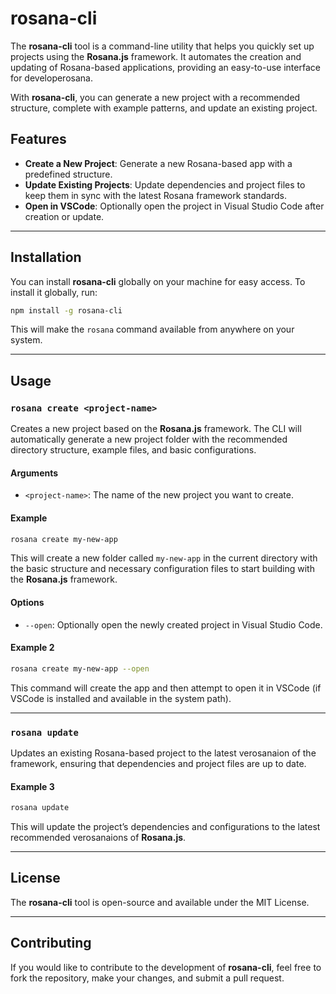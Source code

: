 # rosana-cli

The **rosana-cli** tool is a command-line utility that helps you quickly set up projects using the **Rosana.js** framework. It automates the creation and updating of Rosana-based applications, providing an easy-to-use interface for developerosana.

With **rosana-cli**, you can generate a new project with a recommended structure, complete with example patterns, and update an existing project.

## Features

- **Create a New Project**: Generate a new Rosana-based app with a predefined structure.
- **Update Existing Projects**: Update dependencies and project files to keep them in sync with the latest Rosana framework standards.
- **Open in VSCode**: Optionally open the project in Visual Studio Code after creation or update.

---

## Installation

You can install **rosana-cli** globally on your machine for easy access. To install it globally, run:

```bash
npm install -g rosana-cli
```

This will make the `rosana` command available from anywhere on your system.

---

## Usage

### `rosana create <project-name>`

Creates a new project based on the **Rosana.js** framework. The CLI will automatically generate a new project folder with the recommended directory structure, example files, and basic configurations.

#### Arguments

- `<project-name>`: The name of the new project you want to create.

#### Example

```bash
rosana create my-new-app
```

This will create a new folder called `my-new-app` in the current directory with the basic structure and necessary configuration files to start building with the **Rosana.js** framework.

#### Options

- `--open`: Optionally open the newly created project in Visual Studio Code.

#### Example 2

```bash
rosana create my-new-app --open
```

This command will create the app and then attempt to open it in VSCode (if VSCode is installed and available in the system path).

---

### `rosana update`

Updates an existing Rosana-based project to the latest verosanaion of the framework, ensuring that dependencies and project files are up to date.

#### Example 3

```bash
rosana update
```

This will update the project’s dependencies and configurations to the latest recommended verosanaions of **Rosana.js**.

---

## License

The **rosana-cli** tool is open-source and available under the MIT License.

---

## Contributing

If you would like to contribute to the development of **rosana-cli**, feel free to fork the repository, make your changes, and submit a pull request.
